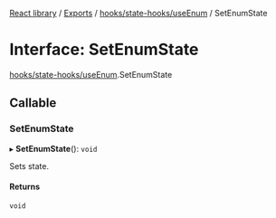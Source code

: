[React library](../index.md) / [Exports](../modules.md) / [hooks/state-hooks/useEnum](../modules/hooks_state_hooks_useEnum.md) / SetEnumState

# Interface: SetEnumState

[hooks/state-hooks/useEnum](../modules/hooks_state_hooks_useEnum.md).SetEnumState

## Callable

### SetEnumState

▸ **SetEnumState**(): `void`

Sets state.

#### Returns

`void`
